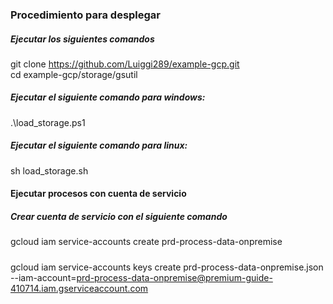 ### Procedimiento para desplegar 

##### Ejecutar los siguientes comandos 

git clone https://github.com/Luiggi289/example-gcp.git  <br />
cd example-gcp/storage/gsutil

##### Ejecutar el siguiente comando para windows:

.\load_storage.ps1

##### Ejecutar el siguiente comando para linux:

sh load_storage.sh

#### Ejecutar procesos con cuenta de servicio

##### Crear cuenta de servicio con el siguiente comando

gcloud iam service-accounts create prd-process-data-onpremise

##### 

gcloud iam service-accounts keys create prd-process-data-onpremise.json \
--iam-account=prd-process-data-onpremise@premium-guide-410714.iam.gserviceaccount.com

